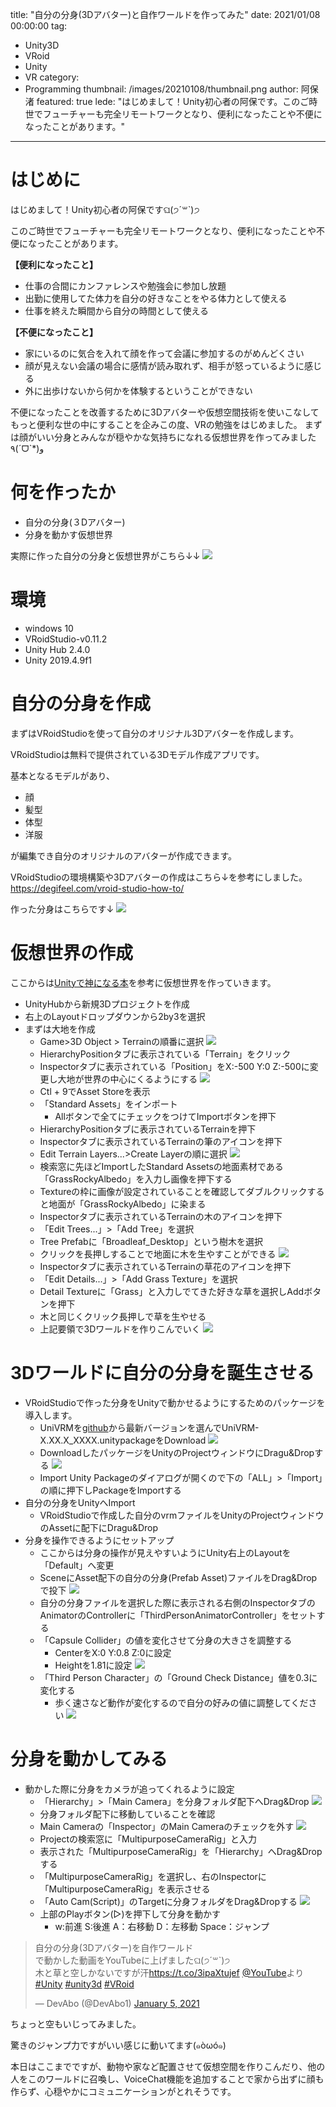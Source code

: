 title: "自分の分身(3Dアバター)と自作ワールドを作ってみた"
date: 2021/01/08 00:00:00
tag:
  - Unity3D
  - VRoid
  - Unity
  - VR
category:
  - Programming
thumbnail: /images/20210108/thumbnail.png
author: 阿保渚
featured: true
lede: "はじめまして！Unity初心者の阿保です。このご時世でフューチャーも完全リモートワークとなり、便利になったことや不便になったことがあります。"
---
# はじめに
はじめまして！Unity初心者の阿保ですଘ(੭ˊ꒳​ˋ)੭

このご時世でフューチャーも完全リモートワークとなり、便利になったことや不便になったことがあります。

**【便利になったこと】**

* 仕事の合間にカンファレンスや勉強会に参加し放題
* 出勤に使用してた体力を自分の好きなことをやる体力として使える
* 仕事を終えた瞬間から自分の時間として使える

**【不便になったこと】**

* 家にいるのに気合を入れて顔を作って会議に参加するのがめんどくさい
* 顔が見えない会議の場合に感情が読み取れず、相手が怒っているように感じる
* 外に出歩けないから何かを体験するということができない

不便になったことを改善するために3Dアバターや仮想空間技術を使いこなして
もっと便利な世の中にすることを企みこの度、VRの勉強をはじめました。
まずは顔がいい分身とみんなが穏やかな気持ちになれる仮想世界を作ってみました٩(ˊᗜˋ*)و

# 何を作ったか
* 自分の分身(３Dアバター)
* 分身を動かす仮想世界

実際に作った自分の分身と仮想世界がこちら↓↓
![](/images/20210108/2020-12-31_18h51_23.png)


# 環境
* windows 10
* VRoidStudio-v0.11.2
* Unity Hub 2.4.0 
* Unity 2019.4.9f1

# 自分の分身を作成
まずはVRoidStudioを使って自分のオリジナル3Dアバターを作成します。

VRoidStudioは無料で提供されている3Dモデル作成アプリです。

基本となるモデルがあり、

* 顔
* 髪型
* 体型
* 洋服

が編集でき自分のオリジナルのアバターが作成できます。

VRoidStudioの環境構築や3Dアバターの作成はこちら↓を参考にしました。
https://degifeel.com/vroid-studio-how-to/

作った分身はこちらです↓
![](/images/20210108/2020-12-31_16h33_36.png)

# 仮想世界の作成
ここからは[Unityで神になる本](https://www.amazon.co.jp/Unity%E3%81%A7%E7%A5%9E%E3%81%AB%E3%81%AA%E3%82%8B%E6%9C%AC%E3%80%82-%E5%BB%A3-%E9%89%84%E5%A4%AB/dp/4274069222)を参考に仮想世界を作っていきます。


* UnityHubから新規3Dプロジェクトを作成
* 右上のLayoutドロップダウンから2by3を選択
* まずは大地を作成
    * Game>3D Object > Terrainの順番に選択
    ![](/images/20210108/image.png)
    * HierarchyPositionタブに表示されている「Terrain」をクリック
    * Inspectorタブに表示されている「Position」をX:-500 Y:0 Z:-500に変更し大地が世界の中心にくるようにする
    ![](/images/20210108/2020-12-29_16h05_09.png)
    * Ctl + 9でAsset Storeを表示
    * 「Standard Assets」をインポート
        * Allボタンで全てにチェックをつけてImportボタンを押下
    * HierarchyPositionタブに表示されているTerrainを押下
    * Inspectorタブに表示されているTerrainの筆のアイコンを押下
    * Edit Terrain Layers...>Create Layerの順に選択
    ![](/images/20210108/2020-12-29_16h30_01.png)
    * 検索窓に先ほどImportしたStandard Assetsの地面素材である「GrassRockyAlbedo」を入力し画像を押下する
    * Textureの枠に画像が設定されていることを確認してダブルクリックすると地面が「GrassRockyAlbedo」に染まる
    * Inspectorタブに表示されているTerrainの木のアイコンを押下
    * 「Edit Trees...」>「Add Tree」を選択
    * Tree Prefabに「Broadleaf_Desktop」という樹木を選択
    * クリックを長押しすることで地面に木を生やすことができる
    ![](/images/20210108/2020-12-29_23h19_22.png)
    * Inspectorタブに表示されているTerrainの草花のアイコンを押下
    * 「Edit Details...」>「Add Grass Texture」を選択
    * Detail Textureに「Grass」と入力しでてきた好きな草を選択しAddボタンを押下
    * 木と同じくクリック長押しで草を生やせる
    * 上記要領で3Dワールドを作りこんでいく
    ![](/images/20210108/2020-12-29_23h46_07.png)

# 3Dワールドに自分の分身を誕生させる
* VRoidStudioで作った分身をUnityで動かせるようにするためのパッケージを導入します。
    * UniVRMを[github](https://github.com/vrm-c/UniVRM/releases)から最新バージョンを選んでUniVRM-X.XX.X_XXXX.unitypackageをDownload
    ![](/images/20210108/2020-12-31_10h00_28.png)
    * DownloadしたパッケージをUnityのProjectウィンドウにDragu&Dropする
    ![](/images/20210108/2020-12-31_11h03_42.png)
    * Import Unity Packageのダイアログが開くので下の「ALL」>「Import」の順に押下しPackageをImportする
* 自分の分身をUnityへImport
    * VRoidStudioで作成した自分のvrmファイルをUnityのProjectウィンドウのAssetに配下にDragu&Drop
* 分身を操作できるようにセットアップ
    * ここからは分身の操作が見えやすいようにUnity右上のLayoutを「Default」へ変更
    * SceneにAsset配下の自分の分身(Prefab Asset)ファイルをDrag&Dropで投下
    ![](/images/20210108/2020-12-31_12h08_16.png)
    * 自分の分身ファイルを選択した際に表示される右側のInspectorタブのAnimatorのControllerに「ThirdPersonAnimatorController」をセットする
    * 「Capsule Collider」の値を変化させて分身の大きさを調整する
        * CenterをX:0 Y:0.8 Z:0に設定
        * Heightを1.81に設定
    ![](/images/20210108/2020-12-31_15h35_19.png)
    * 「Third Person Character」の「Ground Check Distance」値を0.3に変化する
        * 歩く速さなど動作が変化するので自分の好みの値に調整してください
    ![](/images/20210108/2020-12-31_14h54_43.png)
         
# 分身を動かしてみる
* 動かした際に分身をカメラが追ってくれるように設定
    * 「Hierarchy」>「Main Camera」を分身フォルダ配下へDrag&Drop
    ![](/images/20210108/2020-12-31_15h06_30.png)
    * 分身フォルダ配下に移動していることを確認
    * Main Cameraの「Inspector」のMain Cameraのチェックを外す
    ![](/images/20210108/2020-12-31_15h09_58.png)
    * Projectの検索窓に「MultipurposeCameraRig」と入力
    * 表示された「MultipurposeCameraRig」を「Hierarchy」へDrag&Dropする
    * 「MultipurposeCameraRig」を選択し、右のInspectorに「MultipurposeCameraRig」を表示させる
    * 「Auto Cam(Script)」のTargetに分身フォルダをDrag&Dropする
    ![](/images/20210108/2020-12-31_15h40_30.png)
    * 上部のPlayボタン(▷)を押下して分身を動かす
        * w:前進 S:後進 A：右移動 D：左移動 Space：ジャンプ


<blockquote class="twitter-tweet"><p lang="ja" dir="ltr">自分の分身(3Dアバター)を自作ワールド<br>で動かした動画をYouTubeに上げましたଘ(੭ˊ꒳​ˋ)੭<br>木と草と空しかないですが汗<a href="https://t.co/3ipaXtujef">https://t.co/3ipaXtujef</a> <a href="https://twitter.com/YouTube?ref_src=twsrc%5Etfw">@YouTube</a>より <a href="https://twitter.com/hashtag/Unity?src=hash&amp;ref_src=twsrc%5Etfw">#Unity</a> <a href="https://twitter.com/hashtag/unity3d?src=hash&amp;ref_src=twsrc%5Etfw">#unity3d</a> <a href="https://twitter.com/hashtag/VRoid?src=hash&amp;ref_src=twsrc%5Etfw">#VRoid</a></p>&mdash; DevAbo (@DevAbo1) <a href="https://twitter.com/DevAbo1/status/1346489578539032576?ref_src=twsrc%5Etfw">January 5, 2021</a></blockquote> <script async src="https://platform.twitter.com/widgets.js" charset="utf-8"></script>


ちょっと空もいじってみました。

驚きのジャンプ力ですがいい感じに動いてます(๑òωó๑)

本日はここまでですが、動物や家など配置させて仮想空間を作りこんだり、他の人をこのワールドに召喚し、VoiceChat機能を追加することで家から出ずに顔も作らず、心穏やかにコミュニケーションがとれそうです。
